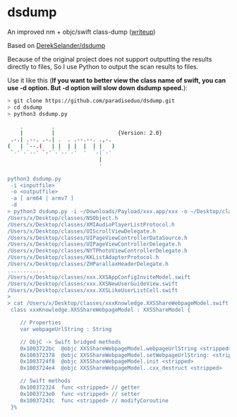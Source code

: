 # dsdump
An improved nm + objc/swift class-dump ([writeup](https://derekselander.github.io/dsdump/))

Based on [DerekSelander/dsdump](https://github.com/DerekSelander/dsdump)

Because of the original project does not support outputting the results directly to files, So I use Python to output the scan results to files.

Use it like this (**If you want to better view the class name of swift, you can use -d option.
But -d option will slow down dsdump speed.**):
```bash
> git clone https://github.com/paradiseduo/dsdump.git
> cd dsdump
> python3 dsdump.py

    .         .
    |         |                    {Version: 2.0}
 .-.| .--. .-.| .  . .--.--. .,-.
(   | `--.(   | |  | |  |  | |   )
 `-'`-`--' `-'`-`--`-'  '  `-|`-'
                             |
                             '

python3 dsdump.py
 -i <inputfile>
 -o <outputfile>
 -a [ arm64 | armv7 ]
 -d
> python3 dsdump.py -i ~/Downloads/Payload/xxx.app/xxx -o ~/Desktop/classes
/Users/x/Desktop/classes/NSObject.h
/Users/x/Desktop/classes/XMIAudioPlayerListProtocol.h
/Users/x/Desktop/classes/UIScrollViewDelegate.h
/Users/x/Desktop/classes/UIPageViewControllerDataSource.h
/Users/x/Desktop/classes/UIPageViewControllerDelegate.h
/Users/x/Desktop/classes/NYTPhotoViewControllerDelegate.h
/Users/x/Desktop/classes/KKListAdapterProtocol.h
/Users/x/Desktop/classes/ZHParallaxHeaderDelegate.h
............
/Users/x/Desktop/classes/xxx.XXSAppConfigInviteModel.swift
/Users/x/Desktop/classes/xxx.XXSNewUserGuideView.swift
/Users/x/Desktop/classes/xxx.XXSLikeUserListCell.swift
> 
> cat /Users/x/Desktop/classes/xxxKnowledge.XXSShareWebpageModel.swift
 class xxxKnowledge.XXSShareWebpageModel : XXSShareModel {

	// Properties
	var webpageUrlString : String

	// ObjC -> Swift bridged methods
	0x1003722bc  @objc XXSShareWebpageModel.webpageUrlString <stripped>
	0x100372378  @objc XXSShareWebpageModel.setWebpageUrlString: <stripped>
	0x1003724f8  @objc XXSShareWebpageModel.init <stripped>
	0x1003724e4  @objc XXSShareWebpageModel..cxx_destruct <stripped>

	// Swift methods
	0x100372324  func <stripped> // getter
	0x1003723e0  func <stripped> // setter
	0x10037243c  func <stripped> // modifyCoroutine
 }%
```
